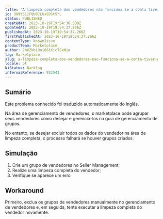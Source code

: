 ```yaml
---
title: 'A limpeza completa dos vendedores não funciona se a conta tiver grupos de vendedores no Gerenciamento de vendedores'
id: 3U9tS11FQU0JLUxEDSt5rL
status: PUBLISHED
createdAt: 2023-10-19T19:54:36.389Z
updatedAt: 2023-10-19T19:54:37.266Z
publishedAt: 2023-10-19T19:54:37.266Z
firstPublishedAt: 2023-10-19T19:54:37.266Z
contentType: knownIssue
productTeam: Marketplace
author: 2mXZkbi0oi061KicTExNjo
tag: Marketplace
slug: a-limpeza-completa-dos-vendedores-nao-funciona-se-a-conta-tiver-grupos-de-vendedores-no-gerenciamento-de-vendedores
locale: pt
kiStatus: Backlog
internalReference: 922541
---
```


## Sumário

<div class="alert alert-info">
  <p>Este problema conhecido foi traduzido automaticamente do inglês.</p>
</div>


Na área de gerenciamento de vendedores, o marketplace pode agrupar seus vendedores como desejar e gerenciá-los na guia de gerenciamento de grupos.

No entanto, se desejar excluir todos os dados do vendedor na área de limpeza completa, o processo falhará se houver grupos criados.

## Simulação



1. Crie um grupo de vendedores no Seller Management;
2. Realize uma limpeza completa do vendedor;
3. Verifique se aparece um erro

## Workaround


Primeiro, exclua os grupos de vendedores manualmente no gerenciamento de vendedores e, em seguida, tente executar a limpeza completa do vendedor novamente.





